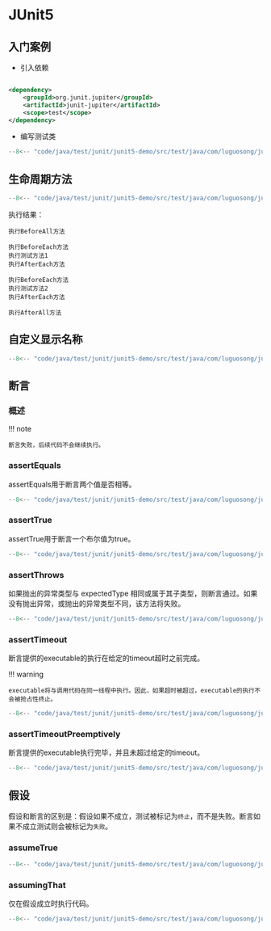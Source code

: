 # JUnit5

## 入门案例

- 引入依赖

```xml

<dependency>
    <groupId>org.junit.jupiter</groupId>
    <artifactId>junit-jupiter</artifactId>
    <scope>test</scope>
</dependency>
```

- 编写测试类

``` java title="HelloTest.java"
--8<-- "code/java/test/junit/junit5-demo/src/test/java/com/luguosong/junit5demo/HelloTest.java"
```

## 生命周期方法

``` java title="LifecycleTest.java"
--8<-- "code/java/test/junit/junit5-demo/src/test/java/com/luguosong/junit5demo/LifecycleTest.java"
```

执行结果：

```text
执行BeforeAll方法

执行BeforeEach方法
执行测试方法1
执行AfterEach方法

执行BeforeEach方法
执行测试方法2
执行AfterEach方法

执行AfterAll方法
```

## 自定义显示名称

``` java title="DisplayNameTest.java"
--8<-- "code/java/test/junit/junit5-demo/src/test/java/com/luguosong/junit5demo/DisplayNameTest.java"
```

## 断言

### 概述

!!! note

	断言失败，后续代码不会继续执行。

### assertEquals

assertEquals用于断言两个值是否相等。

``` java title="AssertEqualsTest.java"
--8<-- "code/java/test/junit/junit5-demo/src/test/java/com/luguosong/junit5demo/assertions/AssertEqualsTest.java"
```

### assertTrue

assertTrue用于断言一个布尔值为true。

``` java title="AssertTrueTest.java"
--8<-- "code/java/test/junit/junit5-demo/src/test/java/com/luguosong/junit5demo/assertions/AssertTrueTest.java"
```

### assertThrows

如果抛出的异常类型与 expectedType 相同或属于其子类型，则断言通过。如果没有抛出异常，或抛出的异常类型不同，该方法将失败。

``` java title="AssertThrowsTest.java"
--8<-- "code/java/test/junit/junit5-demo/src/test/java/com/luguosong/junit5demo/assertions/AssertThrowsTest.java"
```

### assertTimeout

断言提供的executable的执行在给定的timeout超时之前完成。

!!! warning

	executable将与调用代码在同一线程中执行。因此，如果超时被超过，executable的执行不会被抢占性终止。

``` java title="AssertTimeoutTest.java"
--8<-- "code/java/test/junit/junit5-demo/src/test/java/com/luguosong/junit5demo/assertions/AssertTimeoutTest.java"
```

### assertTimeoutPreemptively

断言提供的executable执行完毕，并且未超过给定的timeout。

``` java title="AssertTimeoutPreemptivelyTest.java"
--8<-- "code/java/test/junit/junit5-demo/src/test/java/com/luguosong/junit5demo/assertions/AssertTimeoutPreemptivelyTest.java"
```

## 假设

假设和断言的区别是：假设如果不成立，测试被标记为`终止`，而不是失败。断言如果不成立测试则会被标记为`失败`。

### assumeTrue

``` java title="AssumeTrueTest.java"
--8<-- "code/java/test/junit/junit5-demo/src/test/java/com/luguosong/junit5demo/assume/AssumeTrueTest.java"
```

### assumingThat

仅在假设成立时执行代码。

``` java title="AssumingThatTest.java"
--8<-- "code/java/test/junit/junit5-demo/src/test/java/com/luguosong/junit5demo/assume/AssumingThatTest.java"
```
